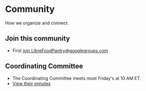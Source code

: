 # Community
How we organize and connect.

## Join this community

- First [join LibreFoodPantry@googlegroups.com](https://groups.google.com/forum/#!forum/LibreFoodPantry/join)

## Coordinating Committee

- The Coordinating Committee meets most Friday's at 10 AM ET.
- [View their minutes](https://docs.google.com/document/d/1gpGWGhg9zVT4OAfoed0cuiybHz6v0wlWSiO7sfQRRIQ/edit?usp=sharing)
